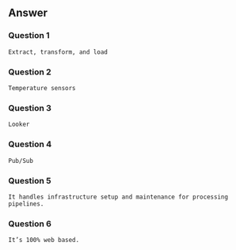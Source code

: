 ## Answer

### Question 1
```
Extract, transform, and load
```

### Question 2
```
Temperature sensors
```

### Question 3
```
Looker
```

### Question 4
```
Pub/Sub
```

### Question 5
```
It handles infrastructure setup and maintenance for processing pipelines.
```

### Question 6
```
It’s 100% web based.
```
